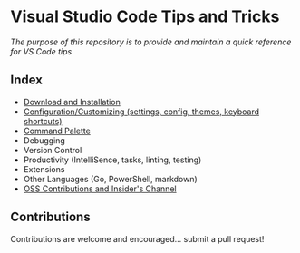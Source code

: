 # Visual Studio Code Tips and Tricks

*The purpose of this repository is to provide and maintain a quick reference for VS Code tips*

## Index

 - [Download and Installation](install.md)
 - [Configuration/Customizing (settings, config, themes, keyboard shortcuts)](config.md)
 - [Command Palette](command-palette.md)
 - Debugging
 - Version Control
 - Productivity (IntelliSence, tasks, linting, testing)
 - Extensions
 - Other Languages (Go, PowerShell, markdown)
 - [OSS Contributions and Insider's Channel](vscode-contrib.md)
 
## Contributions

Contributions are welcome and encouraged... submit a pull request!